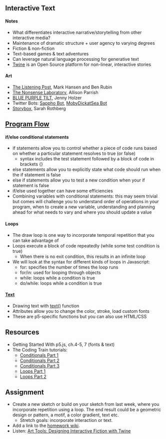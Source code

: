 ## Interactive Text

#### Notes

- What differentiates interactive narrative/storytelling from other interactive media? 
- Maintenance of dramatic structure + user agency to varying degrees
- Fiction & non-fiction
- Text-based games & text adventures
- Can leverage natural language processing for generative text
- [Twine](https://twinery.org/) is an Open Source platform for non-linear, interactive stories

#### Art

- [The Listening Post](https://www.x-traonline.org/article/mark-hansen-and-ben-rubin-listening-post), Mark Hansen and Ben Rubin
- [The Nonsense Laboratory](https://experiments.withgoogle.com/nonsense-laboratory), Allison Parrish
- [BLUE PURPLE TILT](https://www.tate.org.uk/art/artworks/holzer-blue-purple-tilt-ar00082), Jenny Holzer
- Twitter Bots: [Sappho Bot](https://twitter.com/sapphobot?lang=en), [MobyDickatSea Bot](https://twitter.com/mobydickatsea)
- [Storybox](https://sarahrothberg.com/STORYBOX-HOME), Sarah Rothberg

## [Program Flow](https://p5js.org/learn/program-flow.html)

#### if/else conditional statements
- if statements allow you to control whether a piece of code runs based on whether a particular statement resolves to true (or false)
  - syntax includes the test statement followed by a block of code in brackets {}
- else statements allow you to explicitly state what code should run when the if statement is false
- else if statements allow you to test a new condition when your if statement is false
- if/else used together can have some efficiencies
- Combining variables with conditional statements: this may seem trivial but comes will challenge you to understand order of operations in your program, when to create a new variable, understanding and planning ahead for what needs to vary and where you should update a value

#### Loops

- The draw loop is one way to incorporate temporal repetition that you can take advantage of
- Loops execute a block of code repeatedly (while some test condition is true)
  - When there is no exit condition, this results in an infinite loop
- We will look at the syntax for different kinds of loops in Javascript:
  - for: specifies the number of times the loop runs
  - for/in: used for looping through objects
  - while: loops while a condition is true
  - do/while: loops while a condition is true

#### [Text](https://p5js.org/reference/#group-Typography)

- Drawing text with [text()](https://p5js.org/reference/#/p5/text) function
- Attributes allow you to change the color, stroke, load custom fonts
- These are p5-specific functions but you can also use HTML/CSS

## Resources

- Getting Started With p5.js, ch.4-5, 7 (fonts & text)
- The Coding Train tutorials:
  - [Conditionals Part 1](https://www.youtube.com/watch?v=1Osb_iGDdjk)
  - [Conditionals Part 2](https://www.youtube.com/watch?v=LO3Awjn_gyU)
  - [Conditionals Part 3](https://www.youtube.com/watch?v=r2S7j54I68c&t=730s)
  - [Loops Part 1](https://www.youtube.com/watch?v=cnRD9o6odjk)
  - [Loops Part 2](https://www.youtube.com/watch?v=1c1_TMdf8b8&t=158s)

## Assignment

- Create a new sketch or build on your sketch from last week, where you incorporate repetition using a loop. The end result could be a geometric design or pattern, a motif, a color gradient, text etc.
  - Stretch goals: incorporate interaction or text.
- Add a link to the [homework wiki](https://github.com/jfunky/diap-creativecomputing-fall2022/wiki/Homework).
- Listen: [Art Tools: Designing Interactive Fiction with Twine](https://www.artistsandhackers.org/twine)
